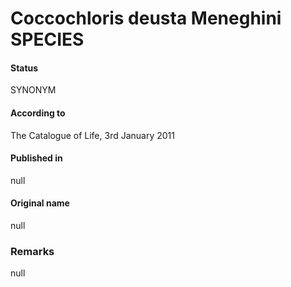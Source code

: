 # Coccochloris deusta Meneghini SPECIES

#### Status
SYNONYM

#### According to
The Catalogue of Life, 3rd January 2011

#### Published in
null

#### Original name
null

### Remarks
null